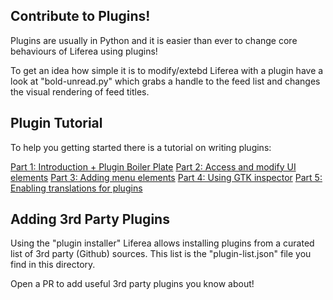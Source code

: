 ## Contribute to Plugins!

Plugins are usually in Python and it is easier than ever to change
core behaviours of Liferea using plugins!

To get an idea how simple it is to modify/extebd Liferea with 
a plugin have a look at "bold-unread.py" which grabs a handle to
the feed list and changes the visual rendering of feed titles.

## Plugin Tutorial

To help you getting started there is a tutorial on writing plugins:

[Part 1: Introduction + Plugin Boiler Plate](https://lzone.de/liferea/blog/Writing%20Liferea%20Plugins%20Tutorial%20Part%201)
[Part 2: Access and modify UI elements](https://lzone.de/liferea/blog/Writing%20Liferea%20Plugins%20Tutorial%20Part%202)
[Part 3: Adding menu elements](https://lzone.de/liferea/blog/Writing%20Liferea%20Plugins%20Tutorial%20Part%203)
[Part 4: Using GTK inspector](https://lzone.de/liferea/blog/Writing%20Liferea%20Plugins%20Tutorial%20Part%204)
[Part 5: Enabling translations for plugins](https://lzone.de/liferea/blog/Writing%20Liferea%20Plugins%20Tutorial%20Part%205)

## Adding 3rd Party Plugins

Using the "plugin installer" Liferea allows installing plugins
from a curated list of 3rd party (Github) sources. This list is
the "plugin-list.json" file you find in this directory.

Open a PR to add useful 3rd party plugins you know about!
